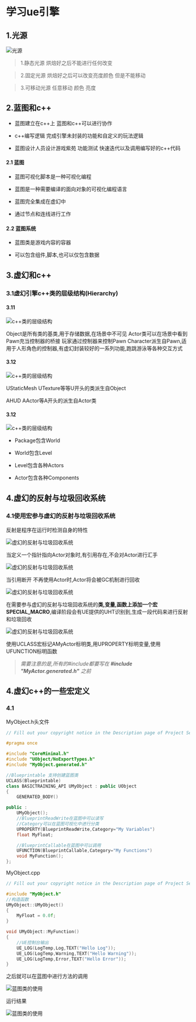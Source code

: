 # 学习ue引擎

## 1.光源

![光源](/img/light_1.png "光源的类型")

> 1.静态光源 烘焙好之后不能进行任何改变

> 2.固定光源 烘焙好之后可以改变亮度颜色 但是不能移动

> 3.可移动光源 任意移动 颜色 亮度

## 2.蓝图和c++

* 蓝图建立在c++上 蓝图和c++可以进行协作

* c++编写逻辑 完成引擎未封装的功能和自定义的玩法逻辑

* 蓝图设计人员设计游戏紫苑 功能测试 快速迭代以及调用编写好的c++代码

#### 2.1 蓝图

* 蓝图可视化脚本是一种可视化编程

* 蓝图是一种需要编译的面向对象的可视化编程语言

* 蓝图完全集成在虚幻中

* 通过节点和连线进行工作

#### 2.2 蓝图系统

* 蓝图类是游戏内容的容器

* 可以包含组件,脚本,也可以仅包含数据

## 3.虚幻和c++

### 3.1虚幻引擎c++类的层级结构(Hierarchy)

#### 3.11

![c++类的层级结构](/img/unreal_class_1.png "Hierarchy")

Object是所有类的基类,用于存储数据,在场景中不可见 Actor类可以在场景中看到 Pawn充当控制器的桥接 玩家通过控制器来控制Pawn Character派生自Pawn,适用于人形角色的控制器,有虚幻封装较好的一系列功能,跑跳游泳等各种交互方式

#### 3.12

![c++类的层级结构](/img/unreal_class_2.png "Hierarchy")

UStaticMesh UTexture等等U开头的类派生自Object

AHUD AActor等A开头的派生自Actor类

#### 3.12

![c++类的层级结构](/img/h1.png "Hierarchy")

* Package包含World

* World包含Level

* Level包含各种Actors

* Actor包含各种Components

## 4.虚幻的反射与垃圾回收系统

### 4.1使用宏参与虚幻的反射与垃圾回收系统

反射是程序在运行时检测自身的特性

![虚幻的反射与垃圾回收系统](/img/gc1.png "建立引用")

当定义一个指针指向Actor对象时,有引用存在,不会对Actor进行汇手

![虚幻的反射与垃圾回收系统](/img/gc2.png "断开引用")

当引用断开 不再使用Actor时,Actor将会被GC机制进行回收

![虚幻的反射与垃圾回收系统](/img/gc3.png "实现原理")

在需要参与虚幻的反射与垃圾回收系统的**类,变量,函数上添加一个宏SPECIAL_MACRO**,编译阶段会有UE提供的UHT识别到,生成一段代码来进行反射和垃圾回收

![虚幻的反射与垃圾回收系统](/img/gc4.png "使用案例")

使用UCLASS宏标记AMyActor标明类,用UPROPERTY标明变量,使用UFUNCTION标明函数

> _需要注意的是,所有的#include都要写在 **#include "MyActor.generated.h"** 之前_

## 4.虚幻c++的一些宏定义

### 4.1

MyObject.h头文件

```cpp
// Fill out your copyright notice in the Description page of Project Settings.

#pragma once

#include "CoreMinimal.h"
#include "UObject/NoExportTypes.h"
#include "MyObject.generated.h"

//Blueprintable 支持创建蓝图类
UCLASS(Blueprintable) 
class BASICTRAINING_API UMyObject : public UObject
{
	GENERATED_BODY()

public :
	UMyObject();
	//BlueprintReadWrite在蓝图中可以读写
	//Category可以在蓝图可视化中进行分类
	UPROPERTY(BlueprintReadWrite,Category="My Variables") 
	float MyFloat;

	//BlueprintCallable在蓝图中可以调用
	UFUNCTION(BlueprintCallable,Category="My Functions") 
	void MyFunction();
};
```

MyObject.cpp

```cpp
// Fill out your copyright notice in the Description page of Project Settings.

#include "MyObject.h"
//构造函数
UMyObject::UMyObject()
{
	MyFloat = 0.0f;
}

void UMyObject::MyFunction()
{
	//UE控制台输出
	UE_LOG(LogTemp,Log,TEXT("Hello Log"));
	UE_LOG(LogTemp,Warning,TEXT("Hello Warning"));
	UE_LOG(LogTemp,Error,TEXT("Hello Error"));
}

```

之后就可以在蓝图中进行方法的调用

![蓝图类的使用](/img/bp_1.png "蓝图基础使用")

运行结果

![蓝图类的使用](/img/bp_2.png "运行结果")